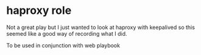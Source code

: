 # haproxy role

Not a great play but I just wanted to look at haproxy with keepalived so this seemed like a good way of recording what I did.

To be used in conjunction with web playbook
